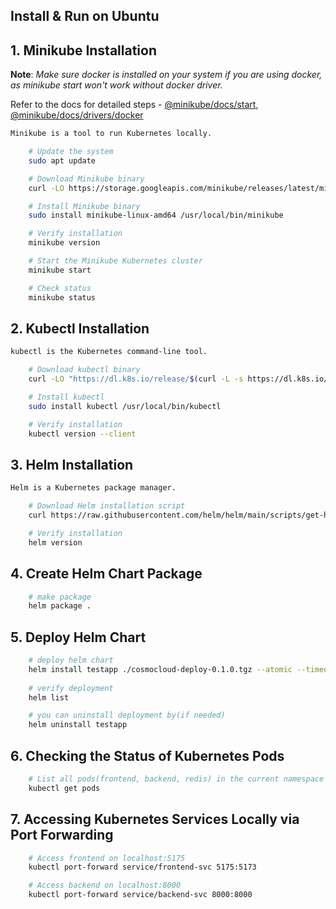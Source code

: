 ## Install & Run on Ubuntu  

## 1. Minikube Installation 

**Note**: *Make sure docker is installed on your system if you are using docker, as minikube start won't work without docker driver.*

Refer to the docs for detailed steps - [@minikube/docs/start](https://minikube.sigs.k8s.io/docs/start/?arch=%2Flinux%2Fx86-64%2Fstable%2Fbinary+download), [@minikube/docs/drivers/docker](https://minikube.sigs.k8s.io/docs/drivers/docker/)

```bash
Minikube is a tool to run Kubernetes locally.

    # Update the system
    sudo apt update

    # Download Minikube binary
    curl -LO https://storage.googleapis.com/minikube/releases/latest/minikube-linux-amd64

    # Install Minikube binary
    sudo install minikube-linux-amd64 /usr/local/bin/minikube

    # Verify installation
    minikube version

    # Start the Minikube Kubernetes cluster
    minikube start

    # Check status
    minikube status
```

## 2. Kubectl Installation 

```bash
kubectl is the Kubernetes command-line tool.

    # Download kubectl binary
    curl -LO "https://dl.k8s.io/release/$(curl -L -s https://dl.k8s.io/release/stable.txt)/bin/linux/amd64/kubectl"

    # Install kubectl
    sudo install kubectl /usr/local/bin/kubectl

    # Verify installation
    kubectl version --client
```

## 3. Helm Installation 

```bash
Helm is a Kubernetes package manager.

    # Download Helm installation script
    curl https://raw.githubusercontent.com/helm/helm/main/scripts/get-helm-3 | bash

    # Verify installation
    helm version
```
## 4. Create Helm Chart Package

```bash
    # make package
    helm package .
```

## 5. Deploy Helm Chart 

```bash
    # deploy helm chart
    helm install testapp ./cosmocloud-deploy-0.1.0.tgz --atomic --timeout 30s
    
    # verify deployment
    helm list

    # you can uninstall deployment by(if needed)
    helm uninstall testapp 
```

## 6. Checking the Status of Kubernetes Pods

```bash
    # List all pods(frontend, backend, redis) in the current namespace
    kubectl get pods
```

## 7. Accessing Kubernetes Services Locally via Port Forwarding

```bash
    # Access frontend on localhost:5175
    kubectl port-forward service/frontend-svc 5175:5173 

    # Access backend on localhost:8000
    kubectl port-forward service/backend-svc 8000:8000
```
